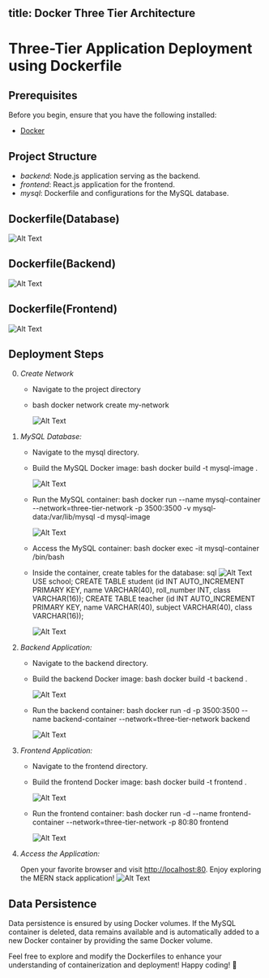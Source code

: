 title: Docker Three Tier Architecture 
---

# Three-Tier Application Deployment using Dockerfile


## Prerequisites

Before you begin, ensure that you have the following installed:

- [Docker](https://www.docker.com/get-started)
  
## Project Structure

- *backend*: Node.js application serving as the backend.
- *frontend*: React.js application for the frontend.
- *mysql*: Dockerfile and configurations for the MySQL database.

## Dockerfile(Database)
![Alt Text](https://raw.githubusercontent.com/hell-99/hell-99.github.io/master/images/dockerDesktop.png)


## Dockerfile(Backend)
![Alt Text](https://raw.githubusercontent.com/hell-99/hell-99.github.io/master/images/dockerBackend.png)
## Dockerfile(Frontend)
![Alt Text](https://raw.githubustercontent.com/hell-99/hell-99.github.io/master/images/dockerFrontend.png)
## Deployment Steps
0. *Create Network*
   - Navigate to the project directory
   - bash
     docker network create my-network
     
     ![Alt Text](https://raw.githubusercontent.com/hell-99/hell-99.github.io//master/images/network.png)
1. *MySQL Database:*

   - Navigate to the mysql directory.
   - Build the MySQL Docker image:
     bash
     docker build -t mysql-image .
     
     
    
     ![Alt Text](https://raw.githubusercontent.com/hell-99/hell-99.github.io//master/images/database.jpg)

     
   - Run the MySQL container:
     bash
     docker run --name mysql-container --network=three-tier-network -p 3500:3500 -v mysql-data:/var/lib/mysql -d mysql-image
     
     ![Alt Text](https://raw.githubusercontent.com/Being-Reprobate/being-reprobate.github.io/blob/master/images/database%20container%20creation.png)
   - Access the MySQL container:
     bash
     docker exec -it mysql-container /bin/bash
     
   - Inside the container, create tables for the database:
     sql
     ![Alt Text](https://raw.githubusercontent.com/chitt31/chitt31.github.io/master/images/24.PNG)
     USE school;
     CREATE TABLE student (id INT AUTO_INCREMENT PRIMARY KEY, name VARCHAR(40), roll_number INT, class VARCHAR(16));
     CREATE TABLE teacher (id INT AUTO_INCREMENT PRIMARY KEY, name VARCHAR(40), subject VARCHAR(40), class VARCHAR(16));
     
     ![Alt Text](https://raw.githubusercontent.com/chitt31/chitt31.github.io/master/images/25.PNG)
2. *Backend Application:*

   - Navigate to the backend directory.
   - Build the backend Docker image:
     bash
     docker build -t backend .
     
     ![Alt Text](https://raw.githubusercontent.com/chitt31/chitt31.github.io/master/images/26.PNG)
   - Run the backend container:
     bash
     docker run -d -p 3500:3500 --name backend-container --network=three-tier-network backend
     
     ![Alt Text](https://raw.githubusercontent.com/chitt31/chitt31.github.io/master/images/27.PNG)
3. *Frontend Application:*

   - Navigate to the frontend directory.
   - Build the frontend Docker image:
     bash
     docker build -t frontend .
     
     ![Alt Text](https://raw.githubusercontent.com/chitt31/chitt31.github.io/master/images/28.PNG)
   - Run the frontend container:
     bash
     docker run -d --name frontend-container --network=three-tier-network -p 80:80 frontend
     
     ![Alt Text](https://raw.githubusercontent.com/chitt31/chitt31.github.io/master/images/29.PNG)
4. *Access the Application:*

   Open your favorite browser and visit [http://localhost:80](http://localhost:80). Enjoy exploring the MERN stack application!
   ![Alt Text](https://raw.githubusercontent.com/chitt31/chitt31.github.io/master/images/36.PNG)

    
## Data Persistence

Data persistence is ensured by using Docker volumes. If the MySQL container is deleted, data remains available and is automatically added to a new Docker container by providing the same Docker volume.

Feel free to explore and modify the Dockerfiles to enhance your understanding of containerization and deployment! Happy coding! 🚀
